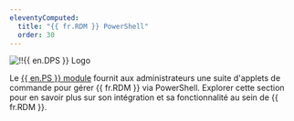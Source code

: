 ```yaml
---
eleventyComputed:
  title: "{{ fr.RDM }} PowerShell"
  order: 30
---
```

![!!{{ en.DPS }} Logo](https://cdnweb.devolutions.net/images/projects/devolutions-powershell/logos/devolutions-powershell-color-shadow.svg)

Le [{{ en.PS }} module](https://www.powershellgallery.com/packages/Devolutions.PowerShell/) fournit aux administrateurs une suite d'applets de commande pour gérer {{ fr.RDM }} via PowerShell. Explorer cette section pour en savoir plus sur son intégration et sa fonctionnalité au sein de {{ fr.RDM }}.
